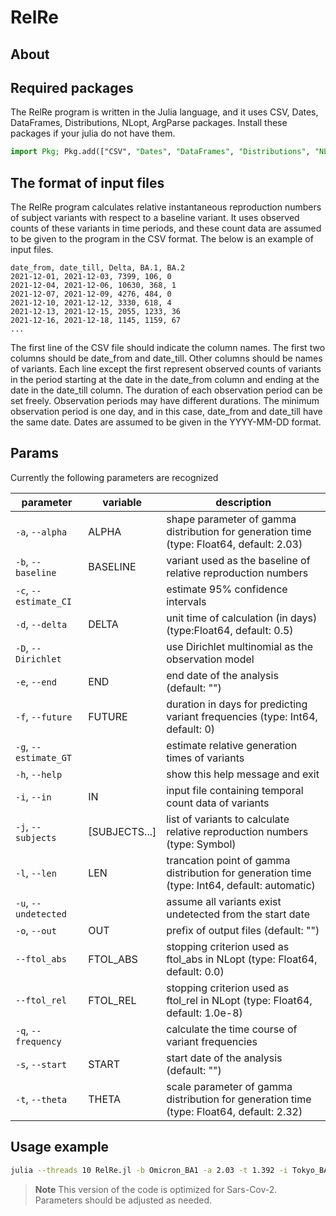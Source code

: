 # RelRe

## About


## Required packages
The RelRe program is written in the Julia language, and it uses CSV, Dates, DataFrames, Distributions, NLopt, ArgParse packages. Install these packages if your julia do not have them.
```julia
import Pkg; Pkg.add(["CSV", "Dates", "DataFrames", "Distributions", "NLopt", "ArgParse"])
```

## The format of input files
The RelRe program calculates relative instantaneous reproduction numbers of subject variants with respect to a baseline variant. It uses observed counts of these variants in time periods, and these count data are assumed to be given to the program in the CSV format. The below is an example of input files. 

```csv
date_from, date_till, Delta, BA.1, BA.2 
2021-12-01, 2021-12-03, 7399, 106, 0
2021-12-04, 2021-12-06, 10630, 368, 1
2021-12-07, 2021-12-09, 4276, 484, 0
2021-12-10, 2021-12-12, 3330, 618, 4
2021-12-13, 2021-12-15, 2055, 1233, 36
2021-12-16, 2021-12-18, 1145, 1159, 67
...
```
The first line of the CSV file should indicate the column names. The first two columns should be date_from and date_till. Other columns should be names of variants. Each line except the first represent observed counts of variants in the period starting at the date in the date_from column and ending at the date in the date_till column. The duration of each observation period can be set freely. Observation periods may have different durations. The minimum observation period is one day, and in this case, date_from and date_till have the same date. Dates are assumed to be given in the YYYY-MM-DD format. 


## Params

Currently the following parameters are recognized

| parameter             | variable      | description                                                                                  |
|-----------------------|---------------|----------------------------------------------------------------------------------------------|
| `-a`, `--alpha`       | ALPHA         | shape parameter of gamma distribution for generation time (type: Float64, default: 2.03)     |
| `-b`, `--baseline`    | BASELINE      | variant used as the baseline of relative reproduction numbers                                |
| `-c`, `--estimate_CI` |               | estimate 95% confidence intervals                                                            |
| `-d`, `--delta`       | DELTA    	    | unit time of calculation (in days) (type:Float64, default: 0.5)                              |
| `-D`, `--Dirichlet`   |  	            | use Dirichlet multinomial as the observation model                                           |
| `-e`, `--end`         | END           | end date of the analysis (default: "")                                                       |
| `-f`, `--future` 	    | FUTURE        | duration in days for predicting variant frequencies (type: Int64, default: 0)                |
| `-g`, `--estimate_GT` |               | estimate relative generation times of variants                                               |
| `-h`, `--help`        |               | show this help message and exit                                                              |
| `-i`, `--in`          | IN            | input file containing temporal count data of variants                                        |
| `-j`, `--subjects`    | [SUBJECTS...]	| list of variants to calculate relative reproduction numbers (type: Symbol)                   |
| `-l`, `--len`         | LEN         	| trancation point of gamma distribution for generation time (type: Int64, default: automatic) |
| `-u`, `--undetected`  |               | assume all variants exist undetected from the start date                                     |
| `-o`, `--out`         | OUT         	| prefix of output files (default: "")                                                         |
| `--ftol_abs`          | FTOL_ABS      |  stopping criterion used as ftol_abs in NLopt (type: Float64, default: 0.0)                  |
| `--ftol_rel`          | FTOL_REL      | stopping criterion used as ftol_rel in NLopt (type: Float64, default: 1.0e-8)                |
| `-q`, `--frequency`   |               | calculate the time course of variant frequencies                                             |
| `-s`, `--start`       | START         | start date of the analysis (default: "")                                                     |
| `-t`, `--theta`       | THETA         | scale parameter of gamma distribution for generation time (type: Float64, default: 2.32)     |

## Usage example

```sh
julia --threads 10 RelRe.jl -b Omicron_BA1 -a 2.03 -t 1.392 -i Tokyo_BA1_BA2.csv -c -q -d 1.0 -f 30 -D -u
```

> **Note**
> This version of the code is optimized for Sars-Cov-2. Parameters should be adjusted as needed.